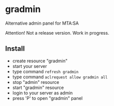 # gradmin
Alternative admin panel for MTA:SA

Attention! Not a release version. Work in progress. 

## Install

- create resource "gradmin"
- start your server
- type command `refresh gradmin`
- type command `aclrequest allow gradmin all`
- stop "admin" resource
- start "gradmin" resource
- login to your server as admin
- press 'P' to open "gradmin" panel
